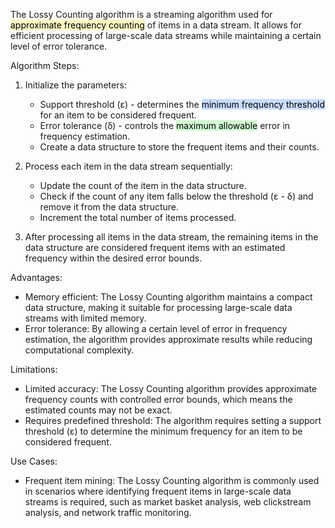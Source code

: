 
The Lossy Counting algorithm is a streaming algorithm used for <mark style="background: #FFF3A3A6;">approximate frequency counting</mark> of items in a data stream. It allows for efficient processing of large-scale data streams while maintaining a certain level of error tolerance.

Algorithm Steps:

1. Initialize the parameters:
   - Support threshold (ε) - determines the <mark style="background: #ADCCFFA6;">minimum frequency threshold</mark> for an item to be considered frequent.
   - Error tolerance (δ) - controls the <mark style="background: #BBFABBA6;">maximum allowable</mark> error in frequency estimation.
   - Create a data structure to store the frequent items and their counts.

2. Process each item in the data stream sequentially:
   - Update the count of the item in the data structure.
   - Check if the count of any item falls below the threshold (ε - δ) and remove it from the data structure.
   - Increment the total number of items processed.

3. After processing all items in the data stream, the remaining items in the data structure are considered frequent items with an estimated frequency within the desired error bounds.

Advantages:
- Memory efficient: The Lossy Counting algorithm maintains a compact data structure, making it suitable for processing large-scale data streams with limited memory.
- Error tolerance: By allowing a certain level of error in frequency estimation, the algorithm provides approximate results while reducing computational complexity.

Limitations:
- Limited accuracy: The Lossy Counting algorithm provides approximate frequency counts with controlled error bounds, which means the estimated counts may not be exact.
- Requires predefined threshold: The algorithm requires setting a support threshold (ε) to determine the minimum frequency for an item to be considered frequent.

Use Cases:
- Frequent item mining: The Lossy Counting algorithm is commonly used in scenarios where identifying frequent items in large-scale data streams is required, such as market basket analysis, web clickstream analysis, and network traffic monitoring.


